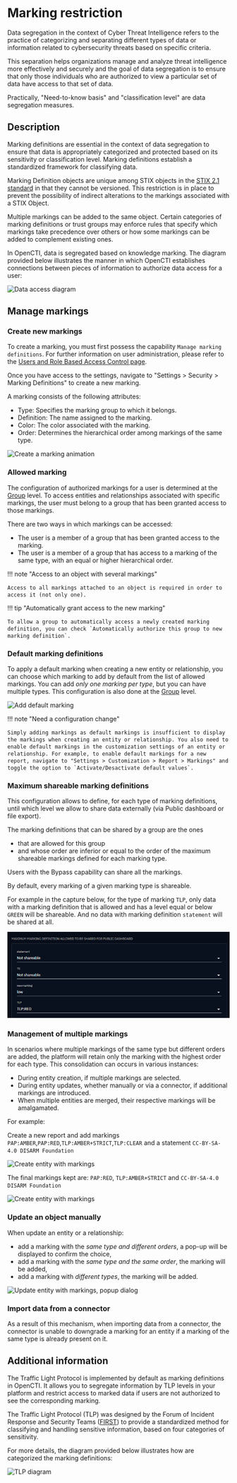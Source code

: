 # Marking restriction

Data segregation in the context of Cyber Threat Intelligence refers to the practice of categorizing and separating different types of data or information related to cybersecurity threats based on specific criteria.

This separation helps organizations manage and analyze threat intelligence more effectively and securely and the goal of data segregation is to ensure that only those individuals who are authorized to view a particular set of data have access to that set of data.

Practically, "Need-to-know basis" and "classification level" are data segregation measures.

## Description

Marking definitions are essential in the context of data segregation to ensure that data is appropriately categorized and protected based on its sensitivity or classification level. Marking definitions establish a standardized framework for classifying data.

Marking Definition objects are unique among STIX objects in the [STIX 2.1 standard](https://docs.oasis-open.org/cti/stix/v2.1/stix-v2.1.html) in that they cannot be versioned. This restriction is in place to prevent the possibility of indirect alterations to the markings associated with a STIX Object.

Multiple markings can be added to the same object. Certain categories of marking definitions or trust groups may enforce rules that specify which markings take precedence over others or how some markings can be added to complement existing ones.

In OpenCTI, data is segregated based on knowledge marking. The diagram provided below illustrates the manner in which OpenCTI establishes connections between pieces of information to authorize data access for a user:

![Data access diagram](assets/data-access-diagram.png)


## Manage markings

### Create new markings

To create a marking, you must first possess the capability `Manage marking definitions`. For further information on user administration, please refer to the [Users and Role Based Access Control page](./users.md).

Once you have access to the settings, navigate to "Settings > Security > Marking Definitions" to create a new marking.

A marking consists of the following attributes:

- Type: Specifies the marking group to which it belongs.
- Definition: The name assigned to the marking.
- Color: The color associated with the marking.
- Order: Determines the hierarchical order among markings of the same type.

![Create a marking animation](assets/create-marking.gif)


### Allowed marking  

The configuration of authorized markings for a user is determined at the [Group](users.md#group-section) level. To access entities and relationships associated with specific markings, the user must belong to a group that has been granted access to those markings.

There are two ways in which markings can be accessed:

- The user is a member of a group that has been granted access to the marking.
- The user is a member of a group that has access to a marking of the same type, with an equal or higher hierarchical order.

!!! note "Access to an object with several markings"

    Access to all markings attached to an object is required in order to access it (not only one).

!!! tip "Automatically grant access to the new marking"

    To allow a group to automatically access a newly created marking definition, you can check `Automatically authorize this group to new marking definition`.


### Default marking definitions

To apply a default marking when creating a new entity or relationship, you can choose which marking to add by default from the list of allowed markings. You can add *only one marking per type*, but you can have multiple types. This configuration is also done at the [Group](users.md#group-section) level.


![Add default marking](assets/default-marking.gif)

!!! note "Need a configuration change"
    
    Simply adding markings as default markings is insufficient to display the markings when creating an entity or relationship. You also need to enable default markings in the customization settings of an entity or relationship. For example, to enable default markings for a new report, navigate to "Settings > Customization > Report > Markings" and toggle the option to `Activate/Desactivate default values`.


### Maximum shareable marking definitions

This configuration allows to define, for each type of marking definitions, until which level
we allow to share data externally (via Public dashboard or file export).

The marking definitions that can be shared by a group are the ones

- that are allowed for this group
- and whose order are inferior or equal to the order of the maximum shareable markings defined for each marking type.

Users with the Bypass capability can share all the markings.

By default, every marking of a given marking type is shareable.

For example in the capture below, for the type of marking `TLP`, only data  with a marking
definition that is allowed and has a level equal or below `GREEN` will be shareable. And no data with marking
definition `statement` will be shared at all.

![Maximum marking definitions shareable](./assets/max-marking-shareable.png)

### Management of multiple markings

In scenarios where multiple markings of the same type but different orders are added, the platform will retain only the marking with the highest order for each type. This consolidation can occurs in various instances:

- During entity creation, if multiple markings are selected.
- During entity updates, whether manually or via a connector, if additional markings are introduced.
- When multiple entities are merged, their respective markings will be amalgamated.

For example:

Create a new report and add markings `PAP:AMBER`,`PAP:RED`,`TLP:AMBER+STRICT`,`TLP:CLEAR` and a statement `CC-BY-SA-4.0 DISARM Foundation`

![Create entity with markings](assets/create-entity-markings.png)

The final markings kept are: `PAP:RED`, `TLP:AMBER+STRICT` and `CC-BY-SA-4.0 DISARM Foundation`

![Create entity with markings](assets/create-entity-marking-filter.png)


### Update an object manually

When update an entity or a relationship:

- add a marking with the *same type and different orders*, a pop-up will be displayed to confirm the choice,
- add a marking with the *same type and the same order*, the marking will be added,
- add a marking with *different types*, the marking will be added.

![Update entity with markings, popup dialog](assets/marking-pop.gif)


### Import data from a connector

As a result of this mechanism, when importing data from a connector, the connector is unable to downgrade a marking for an entity if a marking of the same type is already present on it.


## Additional information

The Traffic Light Protocol is implemented by default as marking definitions in OpenCTI. It allows you to segregate information by TLP levels in your platform and restrict access to marked data if users are not authorized to see the corresponding marking.

The Traffic Light Protocol (TLP) was designed by the Forum of Incident Response and Security Teams ([FIRST](https://www.first.org/tlp/)) to provide a standardized method for classifying and handling sensitive information, based on four categories of sensitivity.

For more details, the diagram provided below illustrates how are categorized the marking definitions:

![TLP diagram](assets/tlp-diagram.png)